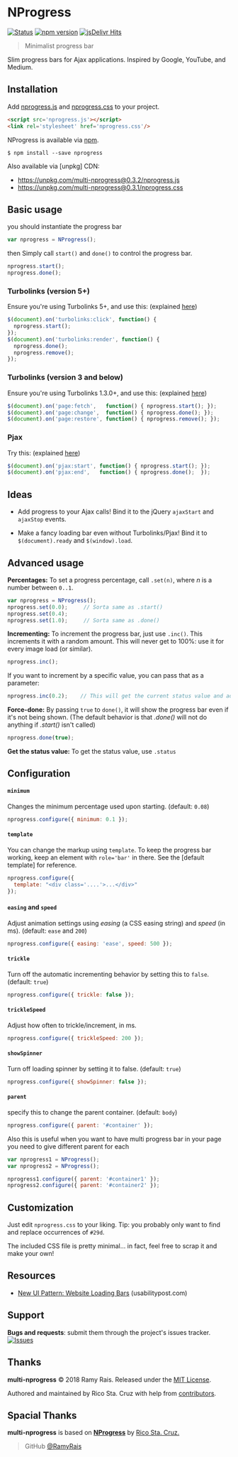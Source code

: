 NProgress
=========

[![Status](https://api.travis-ci.org/RamyRais/multi-nprogress.svg?branch=master)](https://travis-ci.org/RamyRais/multi-nprogress) 
[![npm version](https://img.shields.io/npm/v/multi-nprogress.png)](https://npmjs.org/package/multi-nprogress "View this project on npm")
[![jsDelivr Hits](https://data.jsdelivr.com/v1/package/npm/multi-nprogress/badge?style=rounded)](https://www.jsdelivr.com/package/npm/multi-nprogress)

> Minimalist progress bar

Slim progress bars for Ajax applications. Inspired by Google, YouTube, and
Medium.

Installation
------------

Add [nprogress.js] and [nprogress.css] to your project.

```html
<script src='nprogress.js'></script>
<link rel='stylesheet' href='nprogress.css'/>
```

NProgress is available via [npm].

    $ npm install --save nprogress

Also available via [unpkg] CDN:

- https://unpkg.com/multi-nprogress@0.3.2/nprogress.js
- https://unpkg.com/multi-nprogress@0.3.1/nprogress.css

Basic usage
-----------
you should instantiate the progress bar
~~~ js
var nprogress = NProgress();
~~~

then Simply call `start()` and `done()` to control the progress bar.

~~~ js
nprogress.start();
nprogress.done();
~~~

### Turbolinks (version 5+)
Ensure you're using Turbolinks 5+, and use
this: (explained [here](https://github.com/rstacruz/nprogress/issues/8#issuecomment-239107109))

~~~ js
$(document).on('turbolinks:click', function() {
  nprogress.start();
});
$(document).on('turbolinks:render', function() {
  nprogress.done();
  nprogress.remove();
});
~~~

### Turbolinks (version 3 and below)
Ensure you're using Turbolinks 1.3.0+, and use
this: (explained [here](https://github.com/rstacruz/nprogress/issues/8#issuecomment-23010560))

~~~ js
$(document).on('page:fetch',   function() { nprogress.start(); });
$(document).on('page:change',  function() { nprogress.done(); });
$(document).on('page:restore', function() { nprogress.remove(); });
~~~

### Pjax
Try this: (explained [here](https://github.com/rstacruz/nprogress/issues/22#issuecomment-36540472))

~~~ js
$(document).on('pjax:start', function() { nprogress.start(); });
$(document).on('pjax:end',   function() { nprogress.done();  });
~~~

Ideas
-----

 * Add progress to your Ajax calls! Bind it to the jQuery `ajaxStart` and
 `ajaxStop` events.

 * Make a fancy loading bar even without Turbolinks/Pjax! Bind it to
 `$(document).ready` and `$(window).load`.

Advanced usage
--------------

__Percentages:__ To set a progress percentage, call `.set(n)`, where *n* is a
number between `0..1`.

~~~ js
var nprogress = NProgress();
nprogress.set(0.0);     // Sorta same as .start()
nprogress.set(0.4);
nprogress.set(1.0);     // Sorta same as .done()
~~~

__Incrementing:__ To increment the progress bar, just use `.inc()`. This
increments it with a random amount. This will never get to 100%: use it for
every image load (or similar).

~~~ js
nprogress.inc();
~~~

If you want to increment by a specific value, you can pass that as a parameter:

~~~ js
nprogress.inc(0.2);    // This will get the current status value and adds 0.2 until status is 0.994
~~~

__Force-done:__ By passing `true` to `done()`, it will show the progress bar
even if it's not being shown. (The default behavior is that *.done()* will not
    do anything if *.start()* isn't called)

~~~ js
nprogress.done(true);
~~~

__Get the status value:__ To get the status value, use `.status`

Configuration
-------------

#### `minimum`
Changes the minimum percentage used upon starting. (default: `0.08`)

~~~ js
nprogress.configure({ minimum: 0.1 });
~~~

#### `template`
You can change the markup using `template`. To keep the progress
bar working, keep an element with `role='bar'` in there. See the [default template]
for reference.

~~~ js
nprogress.configure({
  template: "<div class='....'>...</div>"
});
~~~

#### `easing` and `speed`
Adjust animation settings using *easing* (a CSS easing string)
and *speed* (in ms). (default: `ease` and `200`)

~~~ js
nprogress.configure({ easing: 'ease', speed: 500 });
~~~

#### `trickle`
Turn off the automatic incrementing behavior by setting this to `false`. (default: `true`)

~~~ js
nprogress.configure({ trickle: false });
~~~

#### `trickleSpeed`
Adjust how often to trickle/increment, in ms.

~~~ js
nprogress.configure({ trickleSpeed: 200 });
~~~

#### `showSpinner`
Turn off loading spinner by setting it to false. (default: `true`)

~~~ js
nprogress.configure({ showSpinner: false });
~~~

#### `parent`
specify this to change the parent container. (default: `body`)

~~~ js
nprogress.configure({ parent: '#container' });
~~~

Also this is useful when you want to have multi progress bar in your page you need to give different parent for each
~~~ js
var nprogress1 = NProgress();
var nprogress2 = NProgress();

nprogress1.configure({ parent: '#container1' });
nprogress2.configure({ parent: '#container2' });
~~~
Customization
-------------

Just edit `nprogress.css` to your liking. Tip: you probably only want to find
and replace occurrences of `#29d`.

The included CSS file is pretty minimal... in fact, feel free to scrap it and
make your own!

Resources
---------

 * [New UI Pattern: Website Loading Bars](http://www.usabilitypost.com/2013/08/19/new-ui-pattern-website-loading-bars/) (usabilitypost.com)

Support
-------

__Bugs and requests__: submit them through the project's issues tracker.<br>
[![Issues](http://img.shields.io/github/issues/RamyRais/multi-nprogress.svg)]( https://github.com/RamyRais/multi-nprogress/issues )


Thanks
------
**multi-nprogress** © 2018 Ramy Rais. Released under the [MIT License].<br> 

Authored and maintained by Rico Sta. Cruz with help from [contributors].



Spacial Thanks
------
**multi-nprogress** is based on [**NProgress**](https://github.com/rstacruz/nprogress) by [Rico Sta. Cruz.](http://ricostacruz.com) <br>


> GitHub [@RamyRais](https://github.com/RamyRais)

<!-- 
LINKS
-->
[nprogress.js]: https://github.com/RamyRais/multi-nprogress/blob/master/nprogress.js
[nprogress.css]: https://github.com/RamyRais/multi-nprogress/blob/master/nprogress.css

[MIT License]: http://mit-license.org/
[contributors]: http://github.com/RamyRais/multi-nprogress/contributors
[npm]: https://www.npmjs.com/package/multi-nprogress